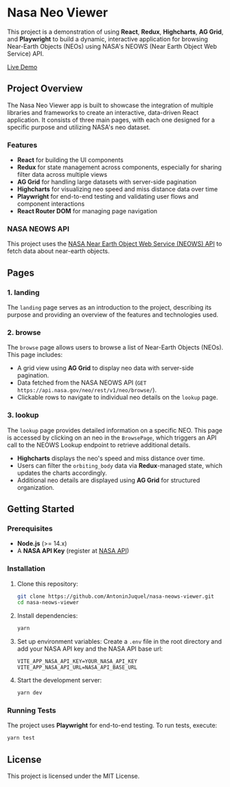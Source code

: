 # Nasa Neo Viewer

This project is a demonstration of using **React**, **Redux**, **Highcharts**, **AG Grid**, and **Playwright** to build a dynamic, interactive application for browsing Near-Earth Objects (NEOs) using NASA's NEOWS (Near Earth Object Web Service) API.

[Live Demo](https://antoninjuquel.github.io/nasa-neows-viewer/)

## Project Overview

The Nasa Neo Viewer app is built to showcase the integration of multiple libraries and frameworks to create an interactive, data-driven React application. It consists of three main pages, with each one designed for a specific purpose and utilizing NASA's neo dataset.

### Features

- **React** for building the UI components
- **Redux** for state management across components, especially for sharing filter data across multiple views
- **AG Grid** for handling large datasets with server-side pagination
- **Highcharts** for visualizing neo speed and miss distance data over time
- **Playwright** for end-to-end testing and validating user flows and component interactions
- **React Router DOM** for managing page navigation

### NASA NEOWS API

This project uses the [NASA Near Earth Object Web Service (NEOWS) API](https://api.nasa.gov/) to fetch data about near-earth objects.

## Pages

### 1. landing

The `landing` page serves as an introduction to the project, describing its purpose and providing an overview of the features and technologies used.

### 2. browse

The `browse` page allows users to browse a list of Near-Earth Objects (NEOs). This page includes:

- A grid view using **AG Grid** to display neo data with server-side pagination.
- Data fetched from the NASA NEOWS API (`GET https://api.nasa.gov/neo/rest/v1/neo/browse/`).
- Clickable rows to navigate to individual neo details on the `lookup` page.

### 3. lookup

The `lookup` page provides detailed information on a specific NEO. This page is accessed by clicking on an neo in the `BrowsePage`, which triggers an API call to the NEOWS Lookup endpoint to retrieve additional details.

- **Highcharts** displays the neo's speed and miss distance over time.
- Users can filter the `orbiting_body` data via **Redux**-managed state, which updates the charts accordingly.
- Additional neo details are displayed using **AG Grid** for structured organization.

## Getting Started

### Prerequisites

- **Node.js** (>= 14.x)
- A **NASA API Key** (register at [NASA API](https://api.nasa.gov/))

### Installation

1. Clone this repository:
   ```bash
   git clone https://github.com/AntoninJuquel/nasa-neows-viewer.git
   cd nasa-neows-viewer
   ```

2. Install dependencies:
   ```bash
   yarn
   ```

3. Set up environment variables:
   Create a `.env` file in the root directory and add your NASA API key and the NASA API base url:
   ```plaintext
   VITE_APP_NASA_API_KEY=YOUR_NASA_API_KEY
   VITE_APP_NASA_API_URL=NASA_API_BASE_URL
   ```

4. Start the development server:
   ```bash
   yarn dev
   ```

### Running Tests

The project uses **Playwright** for end-to-end testing. To run tests, execute:
```bash
yarn test
```

## License

This project is licensed under the MIT License.

